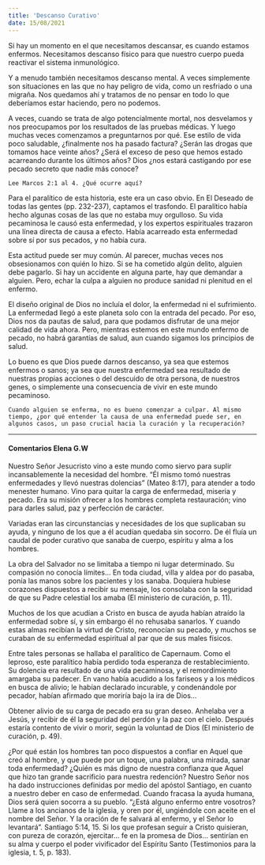 ```yaml
---
title: 'Descanso Curativo'
date: 15/08/2021
---
```


Si hay un momento en el que necesitamos descansar, es cuando estamos enfermos. Necesitamos descanso físico para que nuestro cuerpo pueda reactivar el sistema inmunológico.

Y a menudo también necesitamos descanso mental. A veces simplemente son situaciones en las que no hay peligro de vida, como un resfriado o una migraña. Nos quedamos ahí y tratamos de no pensar en todo lo que deberíamos estar haciendo, pero no podemos.

A veces, cuando se trata de algo potencialmente mortal, nos desvelamos y nos preocupamos por los resultados de las pruebas médicas. Y luego muchas veces comenzamos a preguntarnos por qué. Ese estilo de vida poco saludable, ¿finalmente nos ha pasado factura? ¿Serán las drogas que tomamos hace veinte años? ¿Será el exceso de peso que hemos estado acarreando durante los últimos años? Dios ¿nos estará castigando por ese pecado secreto que nadie más conoce?

`Lee Marcos 2:1 al 4. ¿Qué ocurre aquí?`

Para el paralítico de esta historia, este era un caso obvio. En El Deseado de todas las gentes (pp. 232-237), captamos el trasfondo. El paralítico había hecho algunas cosas de las que no estaba muy orgulloso. Su vida pecaminosa le causó esta enfermedad, y los expertos espirituales trazaron una línea directa de causa a efecto. Había acarreado esta enfermedad sobre sí por sus pecados, y no había cura.

Esta actitud puede ser muy común. Al parecer, muchas veces nos obsesionamos con quién lo hizo. Si se ha cometido algún delito, alguien debe pagarlo. Si hay un accidente en alguna parte, hay que demandar a alguien. Pero, echar la culpa a alguien no produce sanidad ni plenitud en el enfermo.

El diseño original de Dios no incluía el dolor, la enfermedad ni el sufrimiento. La enfermedad llegó a este planeta solo con la entrada del pecado. Por eso, Dios nos da pautas de salud, para que podamos disfrutar de una mejor calidad de vida ahora. Pero, mientras estemos en este mundo enfermo de pecado, no habrá garantías de salud, aun cuando sigamos los principios de salud.

Lo bueno es que Dios puede darnos descanso, ya sea que estemos enfermos o sanos; ya sea que nuestra enfermedad sea resultado de nuestras propias acciones o del descuido de otra persona, de nuestros genes, o simplemente una consecuencia de vivir en este mundo pecaminoso.

`Cuando alguien se enferma, no es bueno comenzar a culpar. Al mismo tiempo, ¿por qué entender la causa de una enfermedad puede ser, en algunos casos, un paso crucial hacia la curación y la recuperación?`

---

#### Comentarios Elena G.W

Nuestro Señor Jesucristo vino a este mundo como siervo para suplir incansablemente la necesidad del hombre. “Él mismo tomó nuestras enfermedades y llevó nuestras dolencias” (Mateo 8:17), para atender a todo menester humano. Vino para quitar la carga de enfermedad, miseria y pecado. Era su misión ofrecer a los hombres completa restauración; vino para darles salud, paz y perfección de carácter.

Variadas eran las circunstancias y necesidades de los que suplicaban su ayuda, y ninguno de los que a él acudían quedaba sin socorro. De él fluía un caudal de poder curativo que sanaba de cuerpo, espíritu y alma a los hombres.

La obra del Salvador no se limitaba a tiempo ni lugar determinado. Su compasión no conocía límites… En toda ciudad, villa y aldea por do pasaba, ponía las manos sobre los pacientes y los sanaba. Doquiera hubiese corazones dispuestos a recibir su mensaje, los consolaba con la seguridad de que su Padre celestial los amaba (El ministerio de curación, p. 11).

Muchos de los que acudían a Cristo en busca de ayuda habían atraído la enfermedad sobre sí, y sin embargo él no rehusaba sanarlos. Y cuando estas almas recibían la virtud de Cristo, reconocían su pecado, y muchos se curaban de su enfermedad espiritual al par que de sus males físicos.

Entre tales personas se hallaba el paralítico de Capernaum. Como el leproso, este paralítico había perdido toda esperanza de restablecimiento. Su dolencia era resultado de una vida pecaminosa, y el remordimiento amargaba su padecer. En vano había acudido a los fariseos y a los médicos en busca de alivio; le habían declarado incurable, y condenándole por pecador, habían afirmado que moriría bajo la ira de Dios…

Obtener alivio de su carga de pecado era su gran deseo. Anhelaba ver a Jesús, y recibir de él la seguridad del perdón y la paz con el cielo. Después estaría contento de vivir o morir, según la voluntad de Dios (El ministerio de curación, p. 49).

¿Por qué están los hombres tan poco dispuestos a confiar en Aquel que creó al hombre, y que puede por un toque, una palabra, una mirada, sanar toda enfermedad? ¿Quién es más digno de nuestra confianza que Aquel que hizo tan grande sacrificio para nuestra redención? Nuestro Señor nos ha dado instrucciones definidas por medio del apóstol Santiago, en cuanto a nuestro deber en caso de enfermedad. Cuando fracasa la ayuda humana, Dios será quien socorra a su pueblo. “¿Está alguno enfermo entre vosotros? Llame a los ancianos de la iglesia, y oren por él, ungiéndole con aceite en el nombre del Señor. Y la oración de fe salvará al enfermo, y el Señor lo levantará”. Santiago 5:14, 15. Si los que profesan seguir a Cristo quisieran, con pureza de corazón, ejercitar… fe en la promesa de Dios… sentirían en su alma y cuerpo el poder vivificador del Espíritu Santo (Testimonios para la iglesia, t. 5, p. 183).